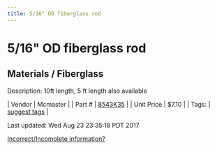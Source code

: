 ```yaml
---
title: 5/16" OD fiberglass rod
---
```


# 5/16" OD fiberglass rod
## Materials / Fiberglass
Description: 	10ft length, 5 ft length also available 

| Vendor | Mcmaster | 
| Part # | [8543K35](https://www.mcmaster.com/#8543K35) | 
| Unit Price | $7.10 | 
| Tags: | [suggest tags](https://docs.google.com/forms/d/e/1FAIpQLSeWyY8v3RgOty-MyWmh9U0iivNYN_molChYyS-0U-o-kOAv_g/viewform) | 

Last updated: Wed Aug 23 23:35:18 PDT 2017

 [Incorrect/Incomplete information?](https://docs.google.com/forms/d/e/1FAIpQLSeWyY8v3RgOty-MyWmh9U0iivNYN_molChYyS-0U-o-kOAv_g/viewform)